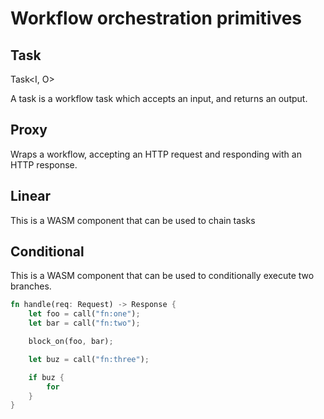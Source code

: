 # Workflow orchestration primitives

## Task

Task<I, O>

A task is a workflow task which accepts an input, and returns an output.

## Proxy

Wraps a workflow, accepting an HTTP request and responding with an HTTP response.

## Linear

This is a WASM component that can be used to chain tasks

## Conditional

This is a WASM component that can be used to conditionally execute two branches.

```rs
fn handle(req: Request) -> Response {
    let foo = call("fn:one");
    let bar = call("fn:two");

    block_on(foo, bar);

    let buz = call("fn:three");

    if buz {
        for
    }
}

```
